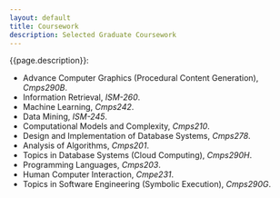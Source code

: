 ```yaml
---
layout: default
title: Coursework
description: Selected Graduate Coursework
---
```


{{page.description}}:

- Advance Computer Graphics (Procedural Content Generation), *Cmps290B*.
- Information Retrieval, *ISM-260*.
- Machine Learning, *Cmps242*.
- Data Mining, *ISM-245*.
- Computational Models and Complexity, *Cmps210*.
- Design and Implementation of Database Systems, *Cmps278*.
- Analysis of Algorithms, *Cmps201*.
- Topics in Database Systems (Cloud Computing), *Cmps290H*.
- Programming Languages, *Cmps203*.
- Human Computer Interaction, *Cmpe231*.
- Topics in Software Engineering (Symbolic Execution), *Cmps290G*.